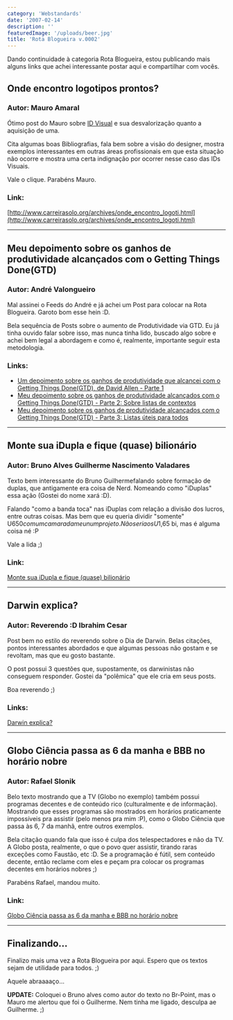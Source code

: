 ```yaml
---
category: 'Webstandards'
date: '2007-02-14'
description: ''
featuredImage: '/uploads/beer.jpg'
title: 'Rota Blogueira v.0002'
---
```


Dando continuidade à categoria Rota Blogueira, estou publicando mais alguns links que achei interessante postar aqui e compartilhar com vocês.

## Onde encontro logotipos prontos?

### Autor: Mauro Amaral

Ótimo post do Mauro sobre [ID Visual](http://pt.wikipedia.org/wiki/Identidade_visual) e sua desvalorização quanto a aquisição de uma.

Cita algumas boas Bibliografias, fala bem sobre a visão do designer, mostra exemplos interessantes em outras áreas profissionais em que esta situação não ocorre e mostra uma certa indignação por ocorrer nesse caso das IDs Visuais.

Vale o clique. Parabéns Mauro.

### Link:

[http://www.carreirasolo.org/archives/onde_encontro_logoti.html](http://www.carreirasolo.org/archives/onde_encontro_logoti.html)

---

## Meu depoimento sobre os ganhos de produtividade alcançados com o Getting Things Done(GTD)

### Autor: André Valongueiro

Mal assinei o Feeds do André e já achei um Post para colocar na Rota Blogueira. Garoto bom esse hein :D.

Bela sequência de Posts sobre o aumento de Produtividade via GTD. Eu já tinha ouvido falar sobre isso, mas nunca tinha lido, buscado algo sobre e achei bem legal a abordagem e como é, realmente, importante seguir esta metodologia.

### Links:

- [Um depoimento sobre os ganhos de produtividade que alcancei com o Getting Things Done(GTD), de David Allen - Parte 1](http://www.valongueiro.blog.br/index.php/um-depoimento-sobre-os-ganhos-de-produtividade-que-alcancei-com-o-getting-things-donegtd-de-david-allen-parte-1/)
- [Meu depoimento sobre os ganhos de produtividade alcançados com o Getting Things Done(GTD) - Parte 2: Sobre listas de contextos](http://www.valongueiro.blog.br/index.php/getting-things-dones-gtd-listas-de-contextos/)
- [Meu depoimento sobre os ganhos de produtividade alcançados com o Getting Things Done(GTD) - Parte 3: Listas úteis para todos](http://www.valongueiro.blog.br/index.php/meu-depoimento-sobre-os-ganhos-de-produtividade-alcancados-com-o-getting-things-donegtd-parte-3-listas-uteis-para-todos/)

---

## Monte sua iDupla e fique (quase) bilionário

### Autor: Bruno Alves Guilherme Nascimento Valadares

Texto bem interessante do Bruno Guilhermefalando sobre formação de duplas, que antigamente era coisa de Nerd. Nomeando como "iDuplas" essa ação (Gostei do nome xará :D).

Falando "como a banda toca" nas iDuplas com relação a divisão dos lucros, entre outras coisas. Mas bem que eu queria dividir "somente" U$650 com um camarada meu num projeto. Não seria os U$1,65 bi, mas é alguma coisa né :P

Vale a lida ;)

### Link:

[Monte sua iDupla e fique (quase) bilionário](http://www.brpoint.net/arquivo/sites/monte-sua-idupla-e-fique-quase-bilionario.html)

---

## Darwin explica?

### Autor: Reverendo :D Ibrahim Cesar

Post bem no estilo do reverendo sobre o Dia de Darwin. Belas citações, pontos interessantes abordados e que algumas pessoas não gostam e se revoltam, mas que eu gosto bastante.

O post possui 3 questões que, supostamente, os darwinistas não conseguem responder. Gostei da "polêmica" que ele cria em seus posts.

Boa reverendo ;)

### Links:

[Darwin explica?](http://1001gatos.org/darwin-explica/)

---

## Globo Ciência passa as 6 da manha e BBB no horário nobre

### Autor: Rafael Slonik

Belo texto mostrando que a TV (Globo no exemplo) também possui programas decentes e de conteúdo rico (culturalmente e de informação). Mostrando que esses programas são mostrados em horários praticamente impossíveis pra assistir (pelo menos pra mim :P), como o Globo Ciência que passa às 6, 7 da manhã, entre outros exemplos.

Bela citação quando fala que isso é culpa dos telespectadores e não da TV. A Globo posta, realmente, o que o povo quer assistir, tirando raras exceções como Faustão, etc :D. Se a programação é fútil, sem conteúdo decente, então reclame com eles e peçam pra colocar os programas decentes em horários nobres ;)

Parabéns Rafael, mandou muito.

### Link:

[Globo Ciência passa as 6 da manha e BBB no horário nobre](http://novo-mundo.org/log/2007/02/11/globo-ciencia-passa-as-6-da-manha-e-bbb-no-horario-nobre/)

---

## Finalizando...

Finalizo mais uma vez a Rota Blogueira por aqui. Espero que os textos sejam de utilidade para todos. ;)

Aquele abraaaaço...

**UPDATE:** Coloquei o Bruno alves como autor do texto no Br-Point, mas o Mauro me alertou que foi o Guilherme. Nem tinha me ligado, desculpa ae Guilherme. ;)
